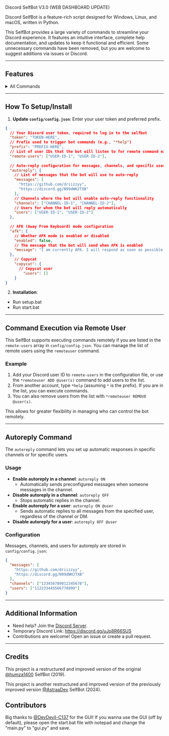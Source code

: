 Discord SelfBot V3.0 (WEB DASHBOARD UPDATE)



Discord SelfBot is a feature-rich script designed for Windows, Linux, and macOS, written in Python.


This SelfBot provides a large variety of commands to streamline your Discord experience. It features an intuitive interface, complete help documentation, and updates to keep it functional and efficient. Some unnecessary commands have been removed, but you are welcome to suggest additions via issues or Discord.

---

## Features

<details>
  <summary>All Commands</summary>

`*driizzyy` - Show my social networks.  
`changeprefix <prefix>` - Change the bot's prefix.  
`shutdown` - Stop the selfbot.  
`*uptime` - Returns how long the selfbot has been running.  
`*remoteuser <@user>` - Authorize a user to execute commands remotely.  
`copycat ON|OFF <@user>` - Automatically reply with the same message whenever the mentioned user speaks.  
`*ping` - Returns the bot's latency.  
`*pingweb <url>` - Ping a website and return the HTTP status code (e.g., 200 if online).  
`*geoip <ip>` - Looks up the IP's location.  
`*tts <text>` - Converts text to speech and sends an audio file (.wav).  
`*qr <text>` - Generate a QR code from the provided text and send it as an image.  
`*hidemention <message>` - Hide messages inside other messages.  
`*edit <message>` - Move the position of the (edited) tag.  
`*reverse <message>` - Reverse the letters of a message.  
`*gentoken` - Generate an invalid but correctly patterned token.  
`*hypesquad <house>` - Change your HypeSquad badge.  
`*nitro` - Generate a fake Nitro code.  
`*whremove <webhook_url>` - Remove a webhook.  
`*purge <amount>` - Delete a specific number of messages.  
`clear` - Clear messages from a channel.  
`*cleardm <amount>` - Delete all DMs with a user.  
`*spam <amount> <message>` - Spams a message for a given amount of times.  
`*quickdelete <message>` - Send a message and delete it after 2 seconds.  
`*autoreply <ON|OFF>` - Enable or disable automatic replies.  
`*afk <ON/OFF>` - Enable or disable AFK mode. Sends a custom message when receiving a DM or being mentioned.  
`*fetchmembers` - Retrieve the list of all members in the server.  
`*dmall <message>` - Send a message to all members in the server.  
`firstmessage` - Get the link to the first message in the current channel.  
`sendall <message>` - Send a message to all channels in the server.  
`*guildicon` - Get the icon of the current server.  
`*usericon <@user>` - Get the profile picture of a user.  
`*guildbanner` - Get the banner of the current server.  
`*tokeninfo <token>` - Scrape info with a token.  
`*guildinfo` - Get information about the current server.  
`*guildrename <new_name>` - Rename the server.  
`playing <status>` - Set the bot's activity status as "Playing".  
`watching <status>` - Set the bot's activity status as "Watching".  
`stopactivity` - Reset the bot's activity status.  
`ascii <message>` - Convert a message to ASCII art.  
`*airplane` - Sends a 9/11 attack (warning: use responsibly).  
`*dick <@user>` - Show the "size" of a user's dick.  
`*minesweeper <width> <height>` - Play a game of Minesweeper with custom grid size.  
`*leetpeek <message>` - Speak like a hacker, replacing letters.
`{prefix}say <message>` - Repeats what you type.
`{prefix}userinfo <user_id>` - Pulls information about that user.
`{prefix}roll` - Rolls a dice (1–6 by default or custom).
`{prefix}weather <city>` - Checks the Weather in a specified city without an API key.
`{prefix}choose` - Randomly picks one option from given choices.
`{prefix}flip` - Flip a coin: Heads or Tails.
`{prefix}github <username>` - Pulls various Github info about that user.

</details>

---

## How To Setup/Install

1. **Update `config/config.json`**: Enter your user token and preferred prefix.
```json
{
  // Your Discord user token, required to log in to the selfbot
  "token": "TOKEN-HERE",
  // Prefix used to trigger bot commands (e.g., "*help")
  "prefix": "PREFIX-HERE",
  // List of user IDs that the bot will listen to for remote command execution
  "remote-users": ["USER-ID-1", "USER-ID-2"],
  
  // Auto-reply configuration for messages, channels, and specific users
  "autoreply": {
    // List of messages that the bot will use to auto-reply
    "messages": [
      "https://github.com/driizzyy",
      "https://discord.gg/N99dWHJTXB"
    ],
    // Channels where the bot will enable auto-reply functionality
    "channels": ["CHANNEL-ID-1", "CHANNEL-ID-2"],
    // Users for whom the bot will reply automatically
    "users": ["USER-ID-1", "USER-ID-2"]
  },  
  
  // AFK (Away From Keyboard) mode configuration
  "afk": {
    // Whether AFK mode is enabled or disabled
    "enabled": false,
    // The message that the bot will send when AFK is enabled
    "message": "I am currently AFK. I will respond as soon as possible!"
  },
    // Copycat
    "copycat": {
      // Copycat user
        "users": []
    }
}
```

2. **Installation**:
- Run setup.bat
- Run start.bat

---

## Command Execution via Remote User

This SelfBot supports executing commands remotely if you are listed in the `remote-users` array in `config/config.json`. You can manage the list of remote users using the `remoteuser` command.

### Example
1. Add your Discord user ID to `remote-users` in the configuration file, or use the `*remoteuser ADD @user(s)` command to add users to the list.
2. From another account, type `*help` (assuming `*` is the prefix). If you are in the list, you can execute commands.
3. You can also remove users from the list with `*remoteuser REMOVE @user(s)`.

This allows for greater flexibility in managing who can control the bot remotely.

---

## Autoreply Command

The `autoreply` command lets you set up automatic responses in specific channels or for specific users.

### Usage
- **Enable autoreply in a channel**: `autoreply ON`
  - Automatically sends preconfigured messages when someone messages in the channel.
- **Disable autoreply in a channel**: `autoreply OFF`
  - Stops automatic replies in the channel.
- **Enable autoreply for a user**: `autoreply ON @user`
  - Sends automatic replies to all messages from the specified user, regardless of the channel or DM.
- **Disable autoreply for a user**: `autoreply OFF @user`

### Configuration
Messages, channels, and users for autoreply are stored in `config/config.json`:
```json
{
  "messages": [
    "https://github.com/driizzyy",
    "https://discord.gg/N99dWHJTXB"
  ],
  "channels": ["123456789012345678"],
  "users": ["112233445566778899"]
}
```

---

## Additional Information
- Need help? Join the [Discord Server](https://discord.gg/N99dWHJTXB).
- Temporary Discord Link: https://discord.gg/uJp8R66SUS
- Contributions are welcome! Open an issue or create a pull request.

---

## Credits
This project is a restructured and improved version of the original [@humza1400](https://github.com/humza1400) SelfBot (2019).

This project is another restructured and improved version of the previously improved version [@AstraaDev](https://github.com/AstraaDev) SelfBot (2024).

## Contributors
Big thanks to [@DevDevil-C137](https://github.com/DevDevil-C137) for the GUI! If you wanna use the GUI (off by default), please open the start.bat file with notepad 
and change the "main.py" to "gui.py" and save.
